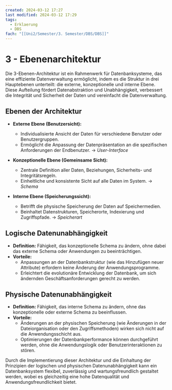 ```yaml
---
created: 2024-03-12 17:27
last modified: 2024-03-12 17:29
tags:
  - Erklaerung
  - DBS
fach: "[[Uni2/Semester/3. Semester/DBS/DBS]]"
---
```


# 3 - Ebenenarchitektur

Die 3-Ebenen-Architektur ist ein Rahmenwerk für Datenbanksysteme, das eine effiziente Datenverwaltung ermöglicht, indem es die Struktur in drei Hauptebenen unterteilt: die externe, konzeptionelle und interne Ebene. Diese Aufteilung fördert Datenabstraktion und Unabhängigkeit, verbessert die Integrität und Sicherheit der Daten und vereinfacht die Datenverwaltung.

## Ebenen der Architektur

- **Externe Ebene (Benutzersicht):**
  - Individualisierte Ansicht der Daten für verschiedene Benutzer oder Benutzergruppen.
  - Ermöglicht die Anpassung der Datenpräsentation an die spezifischen Anforderungen der Endbenutzer.
	  → *User-Interface*

- **Konzeptionelle Ebene (Gemeinsame Sicht):**
  - Zentrale Definition aller Daten, Beziehungen, Sicherheits- und Integritätsregeln.
  - Einheitliche und konsistente Sicht auf alle Daten im System.
	  → *Schema*

- **Interne Ebene (Speicherungssicht):**
  - Betrifft die physische Speicherung der Daten auf Speichermedien.
  - Beinhaltet Datenstrukturen, Speicherorte, Indexierung und Zugriffspfade.
	  → *Speicherart*

## Logische Datenunabhängigkeit

- **Definition:** Fähigkeit, das konzeptionelle Schema zu ändern, ohne dabei das externe Schema oder Anwendungen zu beeinträchtigen.
- **Vorteile:**
  - Anpassungen an der Datenbankstruktur (wie das Hinzufügen neuer Attribute) erfordern keine Änderung der Anwendungsprogramme.
  - Erleichtert die evolutionäre Entwicklung der Datenbank, um sich ändernden Geschäftsanforderungen gerecht zu werden.

## Physische Datenunabhängigkeit

- **Definition:** Fähigkeit, das interne Schema zu ändern, ohne das konzeptionelle oder externe Schema zu beeinflussen.
- **Vorteile:**
  - Änderungen an der physischen Speicherung (wie Änderungen in der Dateiorganisation oder den Zugriffsmethoden) wirken sich nicht auf die Anwendungsschicht aus.
  - Optimierungen der Datenbankperformance können durchgeführt werden, ohne die Anwendungslogik oder Benutzerinteraktionen zu stören.

Durch die Implementierung dieser Architektur und die Einhaltung der Prinzipien der logischen und physischen Datenunabhängigkeit kann ein Datenbanksystem flexibel, zuverlässig und wartungsfreundlich gestaltet werden, wobei es gleichzeitig eine hohe Datenqualität und Anwendungsfreundlichkeit bietet.